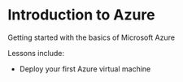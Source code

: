 # Introduction to Azure

Getting started with the basics of Microsoft Azure

Lessons include:

- Deploy your first Azure virtual machine